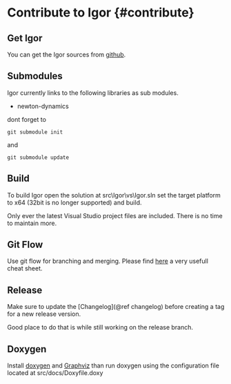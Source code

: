 Contribute to Igor                   {#contribute}
==================
 
Get Igor
--------

You can get the Igor sources from [github](https://github.com/tanzfisch/Igor.git).
 
Submodules
----------

Igor currently links to the following libraries as sub modules.
 
- newton-dynamics
 
dont forget to
 
`git submodule init`

and

`git submodule update`

Build
-----
To build Igor open the solution at src\Igor\vs\Igor.sln set the target platform to x64 (32bit is no longer supported) and build.

Only ever the latest Visual Studio project files are included. There is no time to maintain more.

Git Flow
--------

Use git flow for branching and merging. Please find [here](https://danielkummer.github.io/git-flow-cheatsheet/) a very usefull cheat sheet.

Release
-------

Make sure to update the [Changelog](@ref changelog) before creating a tag for a new release version.

Good place to do that is while still working on the release branch.

Doxygen
-------

Install [doxygen](http://www.doxygen.nl/download.html) and [Graphviz](https://graphviz.gitlab.io/download/) than run 
doxygen using the configuration file located at src/docs/Doxyfile.doxy